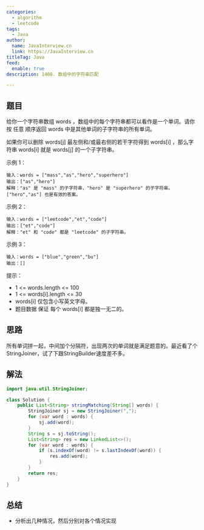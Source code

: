 ```yaml
---
categories:
  - algorithm
  - leetcode
tags:
  - Java
author: 
  name: JavaInterview.cn
  link: https://JavaInterview.cn
titleTag: Java
feed:
  enable: true
description: 1408. 数组中的字符串匹配

---
```


## 题目
给你一个字符串数组 words ，数组中的每个字符串都可以看作是一个单词。请你按 任意 顺序返回 words 中是其他单词的子字符串的所有单词。

如果你可以删除 words[j] 最左侧和/或最右侧的若干字符得到 words[i] ，那么字符串 words[i] 就是 words[j] 的一个子字符串。



示例 1：

    输入：words = ["mass","as","hero","superhero"]
    输出：["as","hero"]
    解释："as" 是 "mass" 的子字符串，"hero" 是 "superhero" 的子字符串。
    ["hero","as"] 也是有效的答案。
示例 2：

    输入：words = ["leetcode","et","code"]
    输出：["et","code"]
    解释："et" 和 "code" 都是 "leetcode" 的子字符串。
示例 3：

    输入：words = ["blue","green","bu"]
    输出：[]


提示：

* 1 <= words.length <= 100
* 1 <= words[i].length <= 30
* words[i] 仅包含小写英文字母。
* 题目数据 保证 每个 words[i] 都是独一无二的。


## 思路

所有单词拼一起，中间加个分隔符，出现两次的单词就是满足题意的。最近看了个StringJoiner，试了下跟StringBuilder速度差不多。

## 解法
```java
import java.util.StringJoiner;

class Solution {
    public List<String> stringMatching(String[] words) {
        StringJoiner sj = new StringJoiner(",");
        for (var word : words) {
            sj.add(word);
        }
        String s = sj.toString();
        List<String> res = new LinkedList<>();
        for (var word : words) {
            if (s.indexOf(word) != s.lastIndexOf(word)) {
                res.add(word);
            }
        }
        return res;
    }
}

```

## 总结

- 分析出几种情况，然后分别对各个情况实现 
